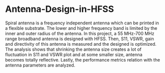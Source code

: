 # Antenna-Design-in-HFSS

Spiral antenna is a frequency independent antenna which can be printed in a flexible substrate. 
The lower and higher frequency band is limited by the inner and outer radius of the antenna. 
In this project, a 55 MHz-700 MHz range broadband antenna is designed with HFSS. 
Then, S11, VSWR, gain and directivity of this antenna is measured and the designed is optimized. 
The analysis shows that shrinking the antenna size creates a lot of fluctuation in S11 and VSWR plot and at some smaller size, antenna becomes totally reflective.
Lastly, the performance metrics relation with the antenna parameters are analyzed.   
